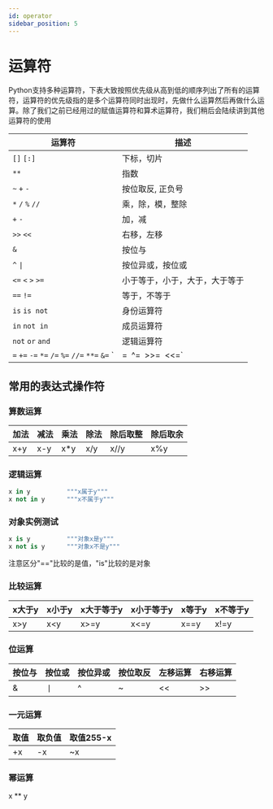 ```yaml
---
id: operator
sidebar_position: 5
---
```


# 运算符

Python支持多种运算符，下表大致按照优先级从高到低的顺序列出了所有的运算符，运算符的优先级指的是多个运算符同时出现时，先做什么运算然后再做什么运算。除了我们之前已经用过的赋值运算符和算术运算符，我们稍后会陆续讲到其他运算符的使用

| 运算符                                                       | 描述                           |
| ------------------------------------------------------------ | ------------------------------ |
| `[]` `[:]`                                                   | 下标，切片                     |
| `**`                                                         | 指数                           |
| `~` `+` `-`                                                  | 按位取反, 正负号               |
| `*` `/` `%` `//`                                             | 乘，除，模，整除               |
| `+` `-`                                                      | 加，减                         |
| `>>` `<<`                                                    | 右移，左移                     |
| `&`                                                          | 按位与                         |
| `^` `\|`                                                      | 按位异或，按位或               |
| `<=` `<` `>` `>=`                                            | 小于等于，小于，大于，大于等于 |
| `==` `!=`                                                    | 等于，不等于                   |
| `is`  `is not`                                               | 身份运算符                     |
| `in` `not in`                                                | 成员运算符                     |
| `not` `or` `and`                                             | 逻辑运算符                     |
| `=` `+=` `-=` `*=` `/=` `%=` `//=` `**=` `&=` `|=` `^=` `>>=` `<<=` | （复合）赋值运算符             |


## 常用的表达式操作符

### 算数运算

|加法|减法|乘法|除法|除后取整|除后取余|
|---|---|---|---|---|---|
|x+y|x-y|x*y|x/y|x//y|x%y|

### 逻辑运算

```py
x in y          """x属于y"""   
x not in y      """x不属于y"""
```

### 对象实例测试

```py
x is y          """对象x是y"""   
x not is y      """对象x不是y"""
```

注意区分"=="比较的是值，"is"比较的是对象

### 比较运算

|x大于y|x小于y|x大于等于y|x小于等于y|x等于y|x不等于y|
|---|---|---|---|---|---|
|x>y|x<y|x>=y|x<=y|x==y|x!=y|

### 位运算

|按位与|按位或|按位异或|按位取反|左移运算|右移运算|
|---|---|---|---|---|---|
|&|丨|^|~|<<|>>|

### 一元运算

|取值|取负值|取值255-x|
|---|---|---|
|+x|-x|~x|

### 幂运算

x ** y



